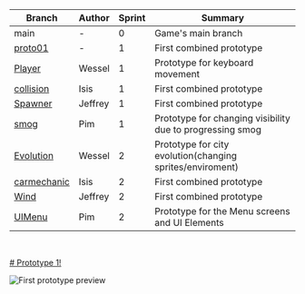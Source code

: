 
| Branch     | Author | Sprint | Summary |
| ----------- | ----------- |  ----------- |  ----------- |
| main      | - | 0 | Game's main branch |
| <a href="https://github.com/Isissss/CLE4/tree/proto01">proto01</a>   | - | 1 | First combined prototype |
| <a href="https://github.com/Isissss/CLE4/tree/Player">Player</a>   | Wessel | 1 | Prototype for keyboard movement |
| <a href="https://github.com/Isissss/CLE4/tree/collision">collision</a>   | Isis | 1 | First combined prototype |
| <a href="https://github.com/Isissss/CLE4/tree/Spawner">Spawner</a>   | Jeffrey | 1 | First combined prototype |
| <a href="https://github.com/Isissss/CLE4/tree/smog">smog</a>   | Pim | 1 | Prototype for changing visibility due to progressing smog |
| <a href="https://github.com/Isissss/CLE4/tree/Evolution">Evolution</a>   | Wessel | 2 | Prototype for city evolution(changing sprites/enviroment) |
| <a href="https://github.com/Isissss/CLE4/tree/carmechanic">carmechanic</a>   | Isis | 2 | First combined prototype |
| <a href="https://github.com/Isissss/CLE4/tree/Wind">Wind</a>   | Jeffrey | 2 | First combined prototype |
| <a href="https://github.com/Isissss/CLE4/tree/collision">UIMenu</a>   | Pim | 2 | Prototype for the Menu screens and UI Elements |
 <br>     
        



[# Prototype 1!](https://isissss.github.io/CLE4/)
 
 ![First prototype preview](https://cdn.discordapp.com/attachments/918139462372954152/978769137226620968/unknown.png)

